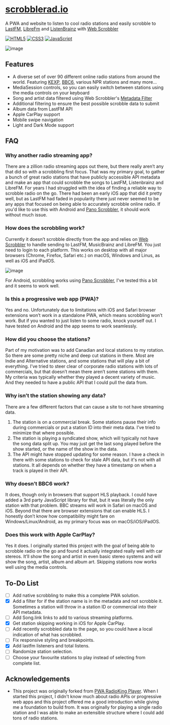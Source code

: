# [scrobblerad.io](https://scrobblerad.io)
A PWA and website to listen to cool radio stations and easily scrobble to [LastFM](https://last.fm), [LibreFm](https://libre.fm) and [ListenBrainz](https://listenbrainz.org) with [Web Scrobbler](https://web-scrobbler.com)

[![HTML5](https://img.shields.io/badge/HTML-FF4500?style=for-the-badge&logo=html5&logoColor=white)](#) [![CSS3](https://img.shields.io/badge/CSS-0077B5?&style=for-the-badge&logo=css3&logoColor=white)](#) [![JavaScript](https://img.shields.io/badge/JavaScript-323330?style=for-the-badge&logo=javascript&logoColor=F7DF1E)](#)

![image](https://github.com/user-attachments/assets/bedece54-1ae3-44b0-a683-360698c612b7)

## Features 
- A diverse set of over 90 different online radio stations from around the world. Featuring [KEXP](https://kexp.org), [BBC6](https://www.bbc.co.uk/sounds/play/live:bbc_6music), various NPR stations and many more...
- MediaSession controls, so you can easily switch between stations using the media controls on your keyboard
- Song and artist data filtered using Web Scrobbler's [Metadata Filter](https://github.com/web-scrobbler/metadata-filter)
- Additional filtering to ensure the best possible scrobble data to submit
- Album data from LastFM API
- Apple CarPlay support
- Mobile swipe navigation
- Light and Dark Mode support

## FAQ
### Why another radio streaming app?
There are a zillion radio streaming apps out there, but there really aren’t any that did so with a scrobbling first focus. That was my primary goal, to gather a bunch of great radio stations that have publicly accessible API metadata and make an app that could scrobble the songs to LastFM, Listenbrainz and LibreFM. For years I had struggled with the idea of finding a reliable way to scrobble radio on the go. There had been an early iOS app that did it pretty well, but as LastFM had faded in popularity there just never seemed to be any apps that focused on being able to accurately scrobble online radio. If you'd like to use this with Android and [Pano Scrobbler](https://github.com/kawaiiDango/pano-scrobbler), it should work without much issue. 

### How does the scrobbling work?
Currently it doesn’t scrobble directly from the app and relies on [Web Scrobbler](https://web-scrobbler.com) to handle sending to LastFM, MusicBrainz and LibreFM. You just need to login to each platform. This works on desktop with all major browsers (Chrome, Firefox, Safari etc.) on macOS, Windows and Linus, as well as iOS and iPadOS.

![image](https://github.com/user-attachments/assets/14da3e92-ecdf-4669-8e46-d44f83296c4a)

For Android, scrobbling works using [Pano Scrobbler](https://github.com/kawaiiDango/pano-scrobbler), I've tested this a bit and it seems to work well.  

### Is this a progressive web app (PWA)?
Yes and no. Unfortunately due to limitations with iOS and Safari browser extensions won’t work in a standalone PWA, which means scrobbling won’t work. But if you wanted to just listen to some radio, knock yourself out. I have tested on Android and the app seems to work seamlessly. 

### How did you choose the stations?
Part of my motivation was to add Canadian and local stations to my rotation. So there are some pretty niche and deep cut stations in there. Most are Indie and Alternative stations, and some stations that will play a bit of everything. I’ve tried to steer clear of corporate radio stations with lots of commercials, but that doesn’t mean there aren’t some stations with them. My criteria was typically whether they played a decent variety of music. And they needed to have a public API that I could pull the data from.

### Why isn’t the station showing any data?
There are a few different factors that can cause a site to not have streaming data.
1. The station is on a commercial break. Some stations pause their info during commercials or put a station ID into their meta data. I’ve tried to minimize that where possible. 
2. The station is playing a syndicated show, which will typically not have the song data split up. You may just get the last song played before the show started, or the name of the show in the data. 
3. The API might have stopped updating for some reason. I have a check in there with some stations to check for stale API data, but it's not with all stations. It all depends on whether they have a timestamp on when a track is played in their API. 

### Why doesn’t BBC6 work?
It does, though only in browsers that support HLS playback. I could have added a 3rd party JavaScript library for that, but it was literally the only station with that problem. BBC streams will work in Safari on macOS and iOS. Beyond that there are browser extensions that can enable HLS. I honestly don’t know how compatibility might fare on Windows/Linux/Android, as my primary focus was on macOS/iOS/iPadOS. 

### Does this work with Apple CarPlay?
Yes it does. I originally started this project with the goal of being able to scrobble radio on the go and found it actually integrated really well with car stereos. It’ll show the song and artist in even basic stereo systems and will show the song, artist, album and album art. Skipping stations now works well using the media controls.

## To-Do List
- [ ] Add native scrobbling to make this a complete PWA solution.
- [X] Add a filter for if the station name is in the metadata and not scrobble it. Sometimes a station will throw in a station ID or commercial into their API metadata.
- [ ] Add Song.link links to add to various streaming platforms.
- [X] Get station skipping working in iOS for Apple CarPlay.
- [ ] Add recently scrobbled data to the page, so you could have a local indication of what has scrobbled.
- [ ] Fix responsive styling and breakpoints.
- [X] Add lastfm listeners and total listens.
- [ ] Randomize station selection.
- [ ] Choose your favourite stations to play instead of selecting from complete list.

## Acknowledgements
- This project was originally forked from [PWA RadioKing Player](https://github.com/lunar-d/PWA-RadioKing-Player). When I started this project, I didn't know much about radio APIs or progressive web apps and this project offered me a good introduction while giving me a foundation to build from. It was originally for playing a single radio station and I was able to make an extensible structure where I could add tons of radio stations. 
